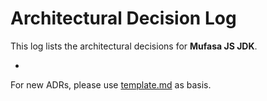 # Architectural Decision Log

This log lists the architectural decisions for **Mufasa JS JDK**.

 * 

For new ADRs, please use [template.md](template.md) as basis.
